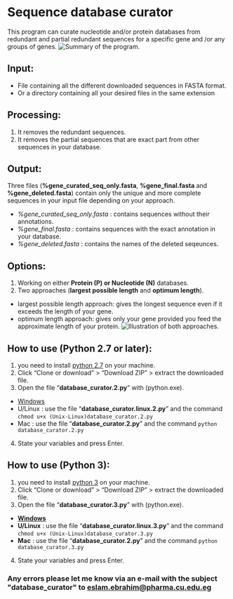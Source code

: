 # Sequence database curator
This program can curate nucleotide and/or protein databases from redundant and partial redundant sequences for a specific gene and /or any groups of genes.
![Summary of the program.](https://ppjpkw-ch3302.files.1drv.com/y3pdwEcVS3Zzm79n26oygTt4nJ1R-52Ziqvxpr29UPFhd72AERdJvinl95KnTvT5WZ8m9iScsinX0cLTyyMdly24jYX1sebuuEzzFuGpTlkxGwbtpwlU_LHZDJrVT3gHSV6ub79tHDQXg-d_tNT1GVWwqVbZ67YP-QDCosfs2zBuUo/Database%20curator.png?psid=1)

## Input:
- File containing all the different downloaded sequences in FASTA format.
- Or a directory containing all your desired files in the same extension

## Processing:
1. It removes the redundant sequences.
2. It removes the partial sequences that are exact part from other sequences in your database.
## Output:
Three files (**%gene_curated_seq_only.fasta**, **%gene_final.fasta** and **%gene_deleted.fasta**) contain only the unique and more complete sequences in your input file depending on your approach.
- *%gene_curated_seq_only.fasta* : contains sequences without their annotations.
- *%gene_final.fasta* : contains sequences with the exact annotation in your database.
- *%gene_deleted.fasta* : contains the names of the deleted seqeunces.

## Options:
1. Working on either **Protein (P) or Nucleotide (N)** databases.
2. Two approaches (**largest possible length** and **optimum length**).
  * largest possible length approach: gives the longest sequence even if it exceeds the length of your gene.
  * optimum length approach: gives only your gene provided you feed the approximate length of your protein.
![Illustration of both approaches.](https://ppjqaa-ch3302.files.1drv.com/y3p6MyxtnFjVwWErixgUKwFIo5p2TQTrMCdzkWUTBK8yDPWhyqeTJHC8bZwrO1dx1PE9Whj6pKaPSpWg3eiUSNhM59AZBre77KnE7QS95ME1MP7GSne3DjOlJo_0e2JgR_JPLNgR69UHSoZxNPjs0ZY7qEO6utxPfU93PFp7uxMubI/Capture%20%281%29.PNG?psid=1)

## How to use (Python 2.7 or later):
1.	you need to install [python 2.7](https://www.python.org/downloads/) on your machine.
2.	Click “Clone or download” > “Download ZIP” > extract the downloaded file.
3.	Open the file “**database_curator.2.py**” with (python.exe).
  * [Windows](http://stackoverflow.com/a/1527012/7414020)
  * U/Linux : use the file “**database_curator.linux.2.py**” and the command `chmod u+x (Unix-Linux)database_curator.2.py`
  * Mac : use the file “**database_curator.2.py**” and the command `python database_curator.2.py`
4.	State your variables and press Enter.

## How to use (Python 3):
1.	you need to install [python 3](https://www.python.org/downloads/) on your machine.
2.	Click “Clone or download” > “Download ZIP” > extract the downloaded file.
3.	Open the file “**database_curator.3.py**” with (python.exe).
  * **[Windows](http://stackoverflow.com/a/1527012/7414020)**
  * **U/Linux** : use the file “**database_curator.linux.3.py**” and the command `chmod u+x (Unix-Linux)database_curator.3.py`
  * **Mac** : use the file “**database_curator.2.py**” and the command `python database_curator.3.py`
4.	State your variables and press Enter.


### Any errors please let me know via an e-mail with the subject "database_curator" to eslam.ebrahim@pharma.cu.edu.eg
